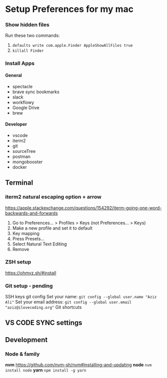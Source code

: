 # Setup Preferences for my mac

### Show hidden files
Run these two commands:
1. `defaults write com.apple.Finder AppleShowAllFiles true`
1. `killall Finder`

### Install Apps
#### General
- spectacle
- brave
    sync bookmarks
- slack
- workflowy
- Google Drive
- brew

#### Developer
- vscode
- iterm2
- git
- sourceTree
- postman
- mongobooster
- docker

## Terminal
### iterm2 natural escaping option + arrow
https://apple.stackexchange.com/questions/154292/iterm-going-one-word-backwards-and-forwards
1. Go to Preferences... > Profiles > Keys (not Preferences... > Keys)
2. Make a new profile and set it to default
3. Key mapping
4. Press Presets...
5. Select Natural Text Editing
6. Remove

### ZSH setup
https://ohmyz.sh/#install

### Git setup - pending
SSH keys
git config
Set your name: `git config --global user.name "Aziz Ali"`
Set your email address: `git config --global user.email "aziz@ilovecoding.org"`
Git shortcuts


## VS CODE SYNC settings

## Development
### Node & family
**nvm** https://github.com/nvm-sh/nvm#installing-and-updating
**node** `nvm install node`
**yarn** `npm install -g yarn`
